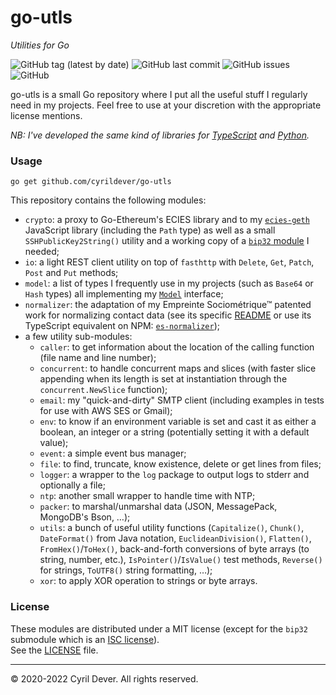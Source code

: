 # go-utls
_Utilities for Go_

![GitHub tag (latest by date)](https://img.shields.io/github/v/tag/cyrildever/go-utls)
![GitHub last commit](https://img.shields.io/github/last-commit/cyrildever/go-utls)
![GitHub issues](https://img.shields.io/github/issues/cyrildever/go-utls)
![GitHub](https://img.shields.io/github/license/cyrildever/go-utls)

go-utls is a small Go repository where I put all the useful stuff I regularly need in my projects.
Feel free to use at your discretion with the appropriate license mentions.

_NB: I've developed the same kind of libraries for [TypeScript](https://www.npmjs.com/package/ts-utls) and [Python](https://pypi.org/project/py-utls/)._


### Usage

```console
go get github.com/cyrildever/go-utls
```

This repository contains the following modules:
- `crypto`: a proxy to Go-Ethereum's ECIES library and to my [`ecies-geth`](https://www.npmjs.com/package/ecies-geth) JavaScript library (including the `Path` type) as well as a small `SSHPublicKey2String()` utility and a working copy of a [`bip32` module](https://github.com/sammyne/bip32) I needed;
- `io`: a light REST client utility on top of `fasthttp` with `Delete`, `Get`, `Patch`, `Post` and `Put` methods;
- `model`: a list of types I frequently use in my projects (such as `Base64` or `Hash` types) all implementing my [`Model`](model/Model.go) interface;
- `normalizer`: the adaptation of my Empreinte Sociométrique&trade; patented work for normalizing contact data (see its specific [README](normalizer/README.md) or use its TypeScript equivalent on NPM: [`es-normalizer`](https://www.npmjs.com/package/es-normalizer));
- a few utility sub-modules:
  * `caller`: to get information about the location of the calling function (file name and line number);
  * `concurrent`: to handle concurrent maps and slices (with faster slice appending when its length is set at instantiation through the `concurrent.NewSlice` function);
  * `email`: my "quick-and-dirty" SMTP client (including examples in tests for use with AWS SES or Gmail);
  * `env`: to know if an environment variable is set and cast it as either a boolean, an integer or a string (potentially setting it with a default value);
  * `event`: a simple event bus manager;
  * `file`: to find, truncate, know existence, delete or get lines from files;
  * `logger`: a wrapper to the `log` package to output logs to stderr and optionally a file;
  * `ntp`: another small wrapper to handle time with NTP;
  * `packer`: to marshal/unmarshal data (JSON, MessagePack, MongoDB's Bson, &mldr;);
  * `utils`: a bunch of useful utility functions (`Capitalize()`, `Chunk()`, `DateFormat()` from Java notation, `EuclideanDivision()`, `Flatten()`, `FromHex()`/`ToHex()`, back-and-forth conversions of byte arrays (to string, number, etc.), `IsPointer()`/`IsValue()` test methods, `Reverse()` for strings, `ToUTF8()` string formatting, &mldr;);
  * `xor`: to apply XOR operation to strings or byte arrays.


### License

These modules are distributed under a MIT license (except for the `bip32` submodule which is an [ISC license](crypto/bip32/LICENSE)). \
See the [LICENSE](LICENSE) file.


<hr />
&copy; 2020-2022 Cyril Dever. All rights reserved.
